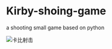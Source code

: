 # Kirby-shoing-game
a shooting  small game based on python

![卡比射击](https://b3logfile.com/siyuan/1610205759005/assets/image-20210704140829-kpkc26v.png)
